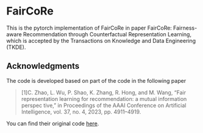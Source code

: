 # FairCoRe
This is the pytorch implementation of FairCoRe in paper FairCoRe: Fairness-aware Recommendation through Counterfactual Representation Learning, which is accepted by the Transactions on Knowledge and Data Engineering (TKDE).

## Acknowledgments  

The code is developed based on part of the code in the following paper 

> [1]C. Zhao, L. Wu, P. Shao, K. Zhang, R. Hong, and M. Wang, “Fair representation learning for recommendation: a mutual information perspec
tive,” in Proceedings of the AAAI Conference on Artificial Intelligence, vol. 37, no. 4, 2023, pp. 4911–4919.

You can find their original code [here](https://github.com/chenzhao-hfut/FairMI).  
